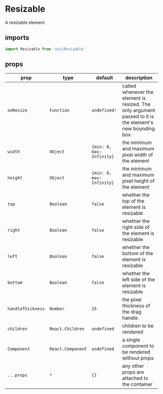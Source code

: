 # Resizable

A resizable element

## imports
```js
import Resizable from 'oui/Resizable'
```

## props

|prop|type|default|description| 
|----|----|-------|-----------|
|`onResize`|`Function`|`undefined!`|called whenever the element is resized. The only argument passed to it is the element's new bounding box.|
|`width`|`Object`|`{min: 0, max: Infinity}`|the minimum and maximum pixel width of the element|
|`height`|`Object`|`{min: 0, max: Infinity}`|the minimum and maximum pixel height of the element
|`top`|`Boolean`|`false`|whether the top of the element is resizable|
|`right`|`Boolean`|`false`|whether the right side of the element is resizable|
|`left`|`Boolean`|`false`|whether the bottom of the element is resizable|
|`bottom`|`Boolean`|`false`|whether the left side of the element is resizable|
|`handleThickness`|`Number`|`15`|the pixel thickness of the drag handle.
|`children`|`React.Children`|`undefined`|children to be rendered|
|`Component`|`React.Component`|`undefined`|a single component to be rendered without props|
|`...props`|`*`|`{}`| any other props are attached to the container|
